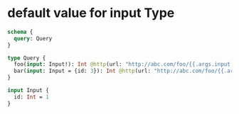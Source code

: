 # default value for input Type

```graphql @schema
schema {
  query: Query
}

type Query {
  foo(input: Input!): Int @http(url: "http://abc.com/foo/{{.args.input.id}}")
  bar(input: Input = {id: 3}): Int @http(url: "http://abc.com/foo/{{.args.input.id}}")
}

input Input {
  id: Int = 1
}
```
